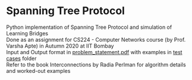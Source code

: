# Spanning Tree Protocol  
 Python implementation of Spanning Tree Protocol and simulation of Learning Bridges  
 Done as an assignment for CS224 - Computer Networks course (by Prof. Varsha Apte) in Autumn 2020 at IIT Bombay  
 Input and Output format in [problem_statement.pdf](problem_statement.pdf) with examples in [test cases](https://github.com/chandak1299/Spanning-Tree-Protocol/tree/master/test%20cases) folder  
 Refer to the book Interconnections by Radia Perlman for algorithm details and worked-out examples  
